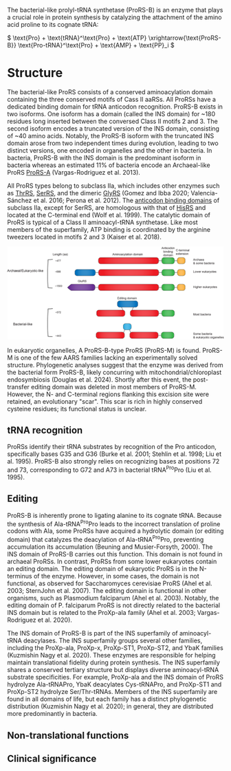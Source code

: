 The bacterial-like prolyl-tRNA synthetase (ProRS-B) is an enzyme that plays a crucial role in protein synthesis by catalyzing the attachment of the amino acid proline to its cognate tRNA:




$ \text{Pro} + \text{tRNA}^\text{Pro} + \text{ATP} \xrightarrow{\text{ProRS-B}} \text{Pro-tRNA}^\text{Pro} + \text{AMP} + \text{PP}_i  $




# Structure

The bacterial-like ProRS consists of a conserved aminoacylation domain containing the three conserved motifs of Cass II aaRSs. All ProRSs have a dedicated binding domain for tRNA anticodon recognition. ProRS-B exists in two isoforms. One isoform has a domain (called the INS domain) for ~180 residues long inserted between the conversed Class II motifs 2 and 3. The second isoform encodes a truncated version of the INS domain, consisting of ~40 amino acids. Notably, the ProRS-B isoform with the truncated INS domain arose from two independent times during evolution, leading to two distinct versions, one encoded in organelles and the other in bacteria. In bacteria, ProRS-B with the INS domain is the predominant isoform in bacteria whereas an estimated 11% of bacteria encode an Archaeal-like ProRS [ProRS-A](/class2/pro1) (Vargas-Rodriguez et al. 2013).

All ProRS types belong to subclass IIa, which includes other enzymes such as [ThrRS](/class2/thr), [SerRS](/class2/ser1), and the dimeric [GlyRS](/class2/gly1) (Gomez and Ibba 2020; Valencia-Sánchez et al. 2016; Perona et al. 2012). The [anticodon binding domains](/superfamily/class2/Anticodon_binding_domain_HGPT) of subclass IIa, except for SerRS, are homologous with that of [HisRS](/class2/his) and located at the C-terminal end (Wolf et al. 1999). The catalytic domain of ProRS is typical of a Class II aminoacyl-tRNA synthetase. Like most members of the superfamily, ATP binding is coordinated by the arginine tweezers located in motifs 2 and 3 (Kaiser et al. 2018).


<img src="/fig/ProRS_domain_architectures.png" alt="ProRS domain architecture"/>



In eukaryotic organelles, A ProRS-B-type ProRS (ProRS-M) is found. ProRS-M is one of the few AARS families lacking an experimentally solved structure. Phylogenetic analyses suggest that the enzyme was derived from the bacterial form ProRS-B, likely concurring with mitochondrial/chloroplast endosymbiosis (Douglas et al. 2024). Shortly after this event, the post-transfer editing domain was deleted in most members of ProRS-M. However, the N- and C-terminal regions flanking this excision site were retained, an evolutionary "scar". This scar is rich in highly conserved cysteine residues; its functional status is unclear.




## tRNA recognition

ProRSs identify their tRNA substrates by recognition of the Pro anticodon, specifically bases G35 and G36 (Burke et al. 2001; Stehlin et al. 1998; Liu et al. 1995). ProRS-B also strongly relies on recognizing bases at positions 72 and 73, corresponding to G72 and A73 in bacterial tRNA<sup>Pro</sup>Pro (Liu et al. 1995).


## Editing

ProRS-B is inherently prone to ligating alanine to its cognate tRNA. Because the synthesis of Ala-tRNA<sup>Pro</sup>Pro leads to the incorrect translation of proline codons with Ala, some ProRSs have acquired a hydrolytic domain (or editing domain) that catalyzes the deacylation of Ala-tRNA<sup>Pro</sup>Pro, preventing accumulation its accumulation (Beuning and Musier-Forsyth, 2000). The INS domain of ProRS-B carries out this function. This domain is not found in archaeal ProRSs. In contrast, ProRSs from some lower eukaryotes contain an editing domain. The editing domain of eukaryotic ProRS is in the N-terminus of the enzyme. However, in some cases, the domain is not functional, as observed for Saccharomyces cerevisiae ProRS (Ahel et al. 2003; SternJohn et al. 2007).  The editing domain is functional in other organisms, such as Plasmodium falciparum (Ahel et al. 2003). Notably, the editing domain of P. falciparum ProRS is not directly related to the bacterial INS domain but is related to the ProXp-ala family (Ahel et al. 2003; Vargas-Rodriguez et al. 2020). 

The INS domain of ProRS-B is part of the INS superfamily of aminoacyl-tRNA deacylases. The INS superfamily groups several other families, including the ProXp-ala, ProXp-x, ProXp-ST1, ProXp-ST2, and YbaK families (Kuzmishin Nagy et al. 2020). These enzymes are responsible for helping maintain translational fidelity during protein synthesis. The INS superfamily shares a conserved tertiary structure but displays diverse aminoacyl-tRNA substrate specificities. For example, ProXp-ala and the INS domain of ProRS hydrolyze Ala-tRNAPro, YbaK deacylates Cys-tRNAPro, and ProXp-ST1 and ProXp-ST2 hydrolyze Ser/Thr-tRNAs. Members of the INS superfamily are found in all domains of life, but each family has a distinct phylogenetic distribution (Kuzmishin Nagy et al. 2020); in general, they are distributed more predominantly in bacteria. 


## Non-translational functions



## Clinical significance
